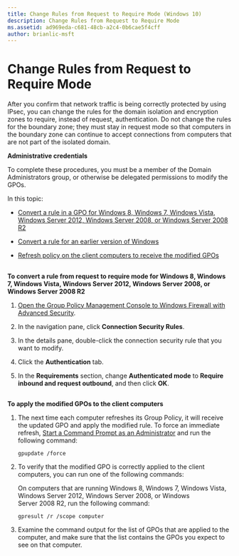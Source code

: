 ```yaml
---
title: Change Rules from Request to Require Mode (Windows 10)
description: Change Rules from Request to Require Mode
ms.assetid: ad969eda-c681-48cb-a2c4-0b6cae5f4cff
author: brianlic-msft
---
```


# Change Rules from Request to Require Mode


After you confirm that network traffic is being correctly protected by using IPsec, you can change the rules for the domain isolation and encryption zones to require, instead of request, authentication. Do not change the rules for the boundary zone; they must stay in request mode so that computers in the boundary zone can continue to accept connections from computers that are not part of the isolated domain.

**Administrative credentials**

To complete these procedures, you must be a member of the Domain Administrators group, or otherwise be delegated permissions to modify the GPOs.

In this topic:

-   [Convert a rule in a GPO for Windows 8, Windows 7, Windows Vista, Windows Server 2012, Windows Server 2008, or Windows Server 2008 R2](#bkmk-section1)

-   [Convert a rule for an earlier version of Windows](#bkmk-section2)

-   [Refresh policy on the client computers to receive the modified GPOs](#bkmk-section3)

## <a href="" id="bkmk-section1"></a>


**To convert a rule from request to require mode for Windows 8, Windows 7, Windows Vista, Windows Server 2012, Windows Server 2008, or Windows Server 2008 R2**

1.  [Open the Group Policy Management Console to Windows Firewall with Advanced Security](open-the-group-policy-management-console-to-windows-firewall-with-advanced-security.md).

2.  In the navigation pane, click **Connection Security Rules**.

3.  In the details pane, double-click the connection security rule that you want to modify.

4.  Click the **Authentication** tab.

5.  In the **Requirements** section, change **Authenticated mode** to **Require inbound and request outbound**, and then click **OK**.

## <a href="" id="bkmk-section3"></a>


**To apply the modified GPOs to the client computers**

1.  The next time each computer refreshes its Group Policy, it will receive the updated GPO and apply the modified rule. To force an immediate refresh, [Start a Command Prompt as an Administrator](start-a-command-prompt-as-an-administrator.md) and run the following command:

    ``` syntax
    gpupdate /force
    ```

2.  To verify that the modified GPO is correctly applied to the client computers, you can run one of the following commands:

    On computers that are running Windows 8, Windows 7, Windows Vista, Windows Server 2012, Windows Server 2008, or Windows Server 2008 R2, run the following command:

    ``` syntax
    gpresult /r /scope computer
    ```

3.  Examine the command output for the list of GPOs that are applied to the computer, and make sure that the list contains the GPOs you expect to see on that computer.

 

 





